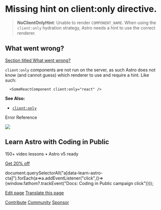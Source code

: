 Missing hint on client:only directive.
======================================

> **NoClientOnlyHint**: Unable to render `COMPONENT_NAME`. When using the `client:only` hydration strategy, Astro needs a hint to use the correct renderer.

What went wrong?
----------------

[Section titled What went wrong?](#what-went-wrong)

`client:only` components are not run on the server, as such Astro does not know (and cannot guess) which renderer to use and require a hint. Like such:

      <SomeReactComponent client:only="react" />

**See Also:**

*   [`client:only`](/en/reference/directives-reference/#clientonly)

Error Reference

![](/_astro/CodingInPublic.DpaYu7Qd_5sx41.webp)

Learn Astro with **Coding in Public**
-------------------------------------

150+ video lessons • Astro v5 ready

[Get 20% off](https://learnastro.dev?code=ASTRO_PROMO)

document.querySelectorAll("a\[data-learn-astro-cta\]").forEach(a=>a.addEventListener("click",()=>{window.fathom?.trackEvent("Docs: Coding in Public campaign click")}));

[Edit page](https://github.com/withastro/astro/blob/main/packages/astro/src/core/errors/errors-data.ts) [Translate this page](https://contribute.docs.astro.build/guides/i18n/)

[Contribute](/en/contribute/) [Community](https://astro.build/chat) [Sponsor](https://opencollective.com/astrodotbuild)

